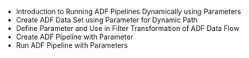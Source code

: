 * Introduction to Running ADF Pipelines Dynamically using Parameters
* Create ADF Data Set using Parameter for Dynamic Path
* Define Parameter and Use in Filter Transformation of ADF Data Flow
* Create ADF Pipeline with Parameter
* Run ADF Pipeline with Parameters
